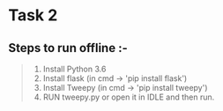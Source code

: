 # Task 2
 
## Steps to run offline :-
> 1. Install Python 3.6
> 2. Install flask (in cmd -> 'pip install flask')
> 3. Install Tweepy (in cmd -> 'pip install tweepy')
> 4. RUN tweepy.py or open it in IDLE and then run.